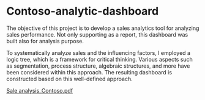 # Contoso-analytic-dashboard

The objective of this project is to develop a sales analytics tool for analyzing sales performance. Not only supporting as a report, this dashboard was built also for analysis purpose.

To systematically analyze sales and the influencing factors, I employed a logic tree, which is a framework for critical thinking. Various aspects such as segmentation, process structure, algebraic structures, and more have been considered within this approach. The resulting dashboard is constructed based on this well-defined approach.

[Sale analysis_Contoso.pdf](https://github.com/anhtruong1/Contoso-analytic-dashboard/files/11628050/Sale.analysis_Contoso.pdf)
